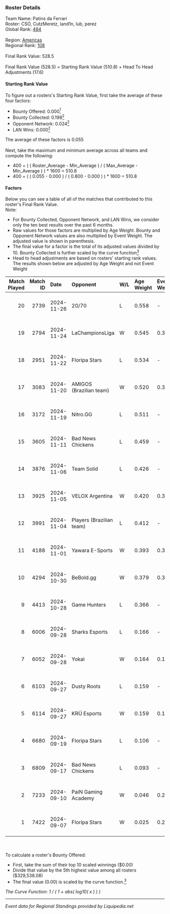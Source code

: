 ### Roster Details<br />
Team Name: Patins da Ferrari<br />
Roster: CSO, CutzMeretz, land1n, lub, perez<br />
Global Rank: [484](../standings_global.md)<br />
<br />
Region: [Americas]( ../standings_americas.md)<br />
Regional Rank: [108]( ../standings_americas.md)<br />
<br />
Final Rank Value:  528.5<br />
<br />
Final Rank Value (528.5) = Starting Rank Value (510.8) + Head To Head Adjustments (17.6)<br />

#### Starting Rank Value<br />
To figure out a rosters's Starting Rank Value, first take the average of these four factors:<br />
- Bounty Offered: 0.000[<sup>1</sup>](#table2)
- Bounty Collected: 0.198[<sup>2</sup>](#table1)
- Opponent Network: 0.024[<sup>2</sup>](#table1)
- LAN Wins: 0.000[<sup>2</sup>](#table1)

The average of these factors is 0.055<br />
<br />
Next, take the maximum and minimum average across all teams and compute the following:<br />
- 400 + ( ( Roster_Average - Min_Average ) / ( Max_Average - Min_Average ) ) * 1600 = 510.8
- 400 + ( ( 0.055 - 0.000 ) / ( 0.800 - 0.000 ) ) * 1600 = 510.8


#### Factors<br />
Below you can see a table of all of the matches that contributed to this roster's Final Rank Value.<br />
Note:<br />

- For Bounty Collected, Opponent Network, and LAN Wins, we consider only the ten best results over the past 6 months.
- Raw values for those factors are multiplied by Age Weight. Bounty and Opponent Network values are also multiplied by Event Weight. The adjusted value is shown in parenthesis.
- The final value for a factor is the total of its adjusted values divided by 10. Bounty Collected is further scaled by the curve function[<sup>3</sup>](#curveFunction)
- Head to head adjustments are based on rosters' starting rank values. The results shown below are adjusted by Age Weight and not Event Weight
<span id="table1"></span><br />


| Match Played | Match ID | Date       | Opponent                 | W/L | Age Weight | Event Weight | Bounty Collected | Opponent Network | LAN Wins  | H2H Adj. | Roster                               |
| -: | -: | :- | :- | :- | :- | :- | :- | :- | :- | -: | :- |
|           20 |     2739 | 2024-11-26 | 20/70                    | L   | 0.558      | -            | -                | -                | -         |    -5.91 | CSO, CutzMeretz, land1n, lub, perez  |
|           19 |     2794 | 2024-11-24 | LaChampionsLiga          | W   | 0.545      | 0.371        | 0.003 (0.001)    | 0.440 (0.089)    | 0 (0.000) |    11.35 | CSO, CutzMeretz, land1n, lub, perez  |
|           18 |     2951 | 2024-11-22 | Floripa Stars            | L   | 0.534      | -            | -                | -                | -         |    -5.48 | CSO, CutzMeretz, land1n, lub, perez  |
|           17 |     3083 | 2024-11-20 | AMIGOS (Brazilian team)  | W   | 0.520      | 0.371        | 0.000 (0.000)    | 0.162 (0.031)    | 0 (0.000) |     8.14 | CSO, CutzMeretz, land1n, lub, perez  |
|           16 |     3172 | 2024-11-19 | Nitro.GG                 | L   | 0.511      | -            | -                | -                | -         |    -5.14 | CSO, CutzMeretz, land1n, lub, perez  |
|           15 |     3605 | 2024-11-11 | Bad News Chickens        | L   | 0.459      | -            | -                | -                | -         |    -4.44 | CSO, CutzMeretz, Lcm, lub, perez     |
|           14 |     3876 | 2024-11-06 | Team Solid               | L   | 0.426      | -            | -                | -                | -         |    -1.86 | CSO, CutzMeretz, Lcm, lub, perez     |
|           13 |     3925 | 2024-11-05 | VELOX Argentina          | W   | 0.420      | 0.371        | 0.000 (0.000)    | 0.262 (0.041)    | 0 (0.000) |     6.84 | CSO, CutzMeretz, Lcm, lub, perez     |
|           12 |     3991 | 2024-11-04 | Players (Brazilian team) | L   | 0.412      | -            | -                | -                | -         |    -2.94 | CSO, CutzMeretz, Lcm, lub, perez     |
|           11 |     4188 | 2024-11-01 | Yawara E-Sports          | W   | 0.393      | 0.371        | 0.002 (0.000)    | 0.448 (0.065)    | 0 (0.000) |     9.12 | CSO, CutzMeretz, Lcm, lub, perez     |
|           10 |     4294 | 2024-10-30 | BeBold.gg                | W   | 0.379      | 0.371        | 0.000 (0.000)    | 0.020 (0.003)    | 0 (0.000) |     6.66 | CSO, CutzMeretz, Lcm, lub, perez     |
|            9 |     4413 | 2024-10-28 | Game Hunters             | L   | 0.366      | -            | -                | -                | -         |    -3.11 | CSO, CutzMeretz, Lcm, lub, perez     |
|            8 |     6006 | 2024-09-28 | Sharks Esports           | L   | 0.166      | -            | -                | -                | -         |    -0.29 | CSO, CutzMeretz, jz, Lcm, perez      |
|            7 |     6052 | 2024-09-28 | Yokai                    | W   | 0.164      | 0.143        | 0.000 (0.000)    | 0.000 (0.000)    | 0 (0.000) |     2.46 | CSO, CutzMeretz, jz, Lcm, perez      |
|            6 |     6103 | 2024-09-27 | Dusty Roots              | L   | 0.159      | -            | -                | -                | -         |    -0.88 | CSO, CutzMeretz, jz, Lcm, perez      |
|            5 |     6114 | 2024-09-27 | KRÜ Esports              | W   | 0.159      | 0.143        | 0.001 (0.000)    | 0.131 (0.003)    | 0 (0.000) |     3.72 | CSO, CutzMeretz, jz, Lcm, perez      |
|            4 |     6680 | 2024-09-19 | Floripa Stars            | L   | 0.106      | -            | -                | -                | -         |    -1.03 | CSO, CutzMeretz, Misfit, perez, zede |
|            3 |     6809 | 2024-09-17 | Bad News Chickens        | L   | 0.093      | -            | -                | -                | -         |    -0.82 | CSO, CutzMeretz, Misfit, perez, zede |
|            2 |     7233 | 2024-09-10 | PaiN Gaming Academy      | W   | 0.046      | 0.262        | 0.000 (0.000)    | 0.219 (0.003)    | 0 (0.000) |     0.72 | CSO, CutzMeretz, Misfit, perez, zede |
|            1 |     7422 | 2024-09-07 | Floripa Stars            | W   | 0.025      | 0.262        | 0.001 (0.000)    | 0.296 (0.002)    | 0 (0.000) |     0.54 | CSO, CutzMeretz, Misfit, perez, zede |

<br />
<span id="table2"></span><br />
To calculate a roster's Bounty Offered:<br />

- First, take the sum of their top 10 scaled winnings ($0.00)
- Divide that value by the 5th highest value among all rosters ($329,538.08)
- The final value (0.00) is scaled by the curve function.[<sup>3</sup>](#curveFunction)

<span id="curveFunction"></span>_The Curve Function: 1 / ( 1 + abs( log10( x ) ) )_<br />

---
_Event data for Regional Standings provided by Liquipedia.net_<br />
